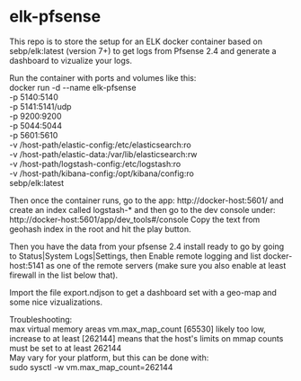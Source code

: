 # elk-pfsense
This repo is to store the setup for an ELK docker container based on sebp/elk:latest (version 7+) to get logs from Pfsense 2.4 and generate a dashboard to vizualize your logs.

Run the container with ports and volumes like this:\
docker run -d  --name elk-pfsense \
-p 5140:5140 \
-p 5141:5141/udp \
-p 9200:9200 \
-p 5044:5044 \
-p 5601:5610 \
-v /host-path/elastic-config:/etc/elasticsearch:ro \
-v /host-path/elastic-data:/var/lib/elasticsearch:rw \
-v /host-path/logstash-config:/etc/logstash:ro \
-v /host-path/kibana-config:/opt/kibana/config:ro \
sebp/elk:latest

Then once the container runs, go to the app: http://docker-host:5601/ and create an index called logstash-* and then go to the dev console under: http://docker-host:5601/app/dev_tools#/console
Copy the text from geohash index in the root and hit the play button.

Then you have the data from your pfsense 2.4 install ready to go by going to Status|System Logs|Settings, then Enable remote logging and list docker-host:5141 as one of the remote servers (make sure you also enable at least firewall in the list below that).

Import the file export.ndjson to get a dashboard set with a geo-map and some nice vizualizations.

Troubleshooting:\
max virtual memory areas vm.max_map_count [65530] likely too low, increase to at least [262144] means that the host's limits on mmap counts must be set to at least 262144\
May vary for your platform, but this can be done with: \
sudo sysctl -w vm.max_map_count=262144

